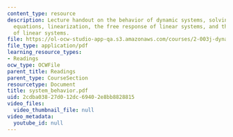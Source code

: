```yaml
---
content_type: resource
description: Lecture handout on the behavior of dynamic systems, solving the differential
  equations, linearization, the free response of linear systems, and the forced response
  of linear systems.
file: https://ol-ocw-studio-app-qa.s3.amazonaws.com/courses/2-003j-dynamics-and-control-i-fall-2007/2cdba03827d012dc69402e8bb8828815_system_behavior.pdf
file_type: application/pdf
learning_resource_types:
- Readings
ocw_type: OCWFile
parent_title: Readings
parent_type: CourseSection
resourcetype: Document
title: system_behavior.pdf
uid: 2cdba038-27d0-12dc-6940-2e8bb8828815
video_files:
  video_thumbnail_file: null
video_metadata:
  youtube_id: null
---
```

